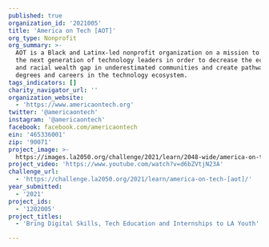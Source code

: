 ```yaml
---
published: true
organization_id: '2021005'
title: 'America on Tech [AOT]'
org_type: Nonprofit
org_summary: >-
  AOT is a Black and Latinx-led nonprofit organization on a mission to prepare
  the next generation of technology leaders in order to decrease the economic
  and racial wealth gap in underestimated communities and create pathways to
  degrees and careers in the technology ecosystem.
tags_indicators: []
charity_navigator_url: ''
organization_website:
  - 'https://www.americaontech.org'
twitter: '@americaontech'
instagram: '@americaontech'
facebook: facebook.com/americaontech
ein: '465336001'
zip: '90071'
project_image: >-
  https://images.la2050.org/challenge/2021/learn/2048-wide/america-on-tech-[aot].jpg
project_video: 'https://www.youtube.com/watch?v=d6bZVtjN23A'
challenge_url:
  - 'https://challenge.la2050.org/2021/learn/america-on-tech-[aot]/'
year_submitted:
  - '2021'
project_ids:
  - '1202005'
project_titles:
  - 'Bring Digital Skills, Tech Education and Internships to LA Youth'

---
```


